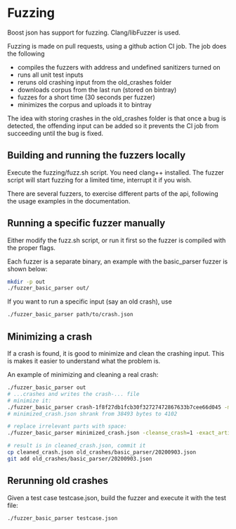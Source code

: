 # Fuzzing

Boost json has support for fuzzing. Clang/libFuzzer is used.

Fuzzing is made on pull requests, using a github action CI job.
The job does the following

 - compiles the fuzzers with address and undefined sanitizers turned on
 - runs all unit test inputs
 - reruns old crashing input from the old_crashes folder
 - downloads corpus from the last run (stored on bintray)
 - fuzzes for a short time (30 seconds per fuzzer)
 - minimizes the corpus and uploads it to bintray

The idea with storing crashes in the old_crashes folder is that once a bug is detected,
the offending input can be added so it prevents the CI job from succeeding until the bug
is fixed.

## Building and running the fuzzers locally
Execute the fuzzing/fuzz.sh script. You need clang++ installed. The fuzzer script will start fuzzing for a limited time, interrupt it if you wish.

There are several fuzzers, to exercise different parts of the api, following the usage examples in the documentation.

## Running a specific fuzzer manually
Either modify the fuzz.sh script, or run it first so the fuzzer is compiled with the proper flags.

Each fuzzer is a separate binary, an example with the basic_parser fuzzer is shown below:
```sh
mkdir -p out
./fuzzer_basic_parser out/
```

If you want to run a specific input (say an old crash), use
```sh
./fuzzer_basic_parser path/to/crash.json
```

## Minimizing a crash
If a crash is found, it is good to minimize and clean the crashing input.
This is makes it easier to understand what the problem is.

An example of minimizing and cleaning a real crash:
```sh
./fuzzer_basic_parser out 
# ...crashes and writes the crash-... file
# minimize it:
./fuzzer_basic_parser crash-1f8f27db1fcb30f32727472867633b7cee66d045 -minimize_crash=1 -exact_artifact_path=minimized_crash.json -max_total_time=100
# minimized_crash.json shrank from 38493 bytes to 4102

# replace irrelevant parts with space:
./fuzzer_basic_parser minimized_crash.json -cleanse_crash=1 -exact_artifact_path=cleaned_crash.json

# result is in cleaned_crash.json, commit it
cp cleaned_crash.json old_crashes/basic_parser/20200903.json
git add old_crashes/basic_parser/20200903.json
```

## Rerunning old crashes
Given a test case testcase.json, build the fuzzer and execute it with the test file:
```sh
./fuzzer_basic_parser testcase.json
```

